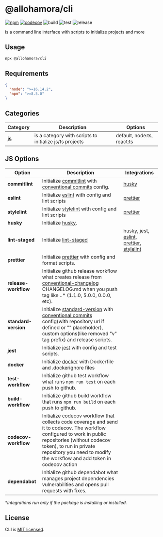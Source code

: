 # @allohamora/cli

[![npm](https://img.shields.io/npm/v/@allohamora/cli)](https://www.npmjs.com/package/@allohamora/cli)
[![codecov](https://codecov.io/gh/allohamora/cli/branch/master/graph/badge.svg?token=XVDXR2RWTI)](https://codecov.io/gh/allohamora/cli)
![build](https://github.com/allohamora/cli/actions/workflows/build.yml/badge.svg)
![test](https://github.com/allohamora/cli/actions/workflows/test.yml/badge.svg)
![release](https://github.com/allohamora/cli/actions/workflows/release.yml/badge.svg)

is a command line interface with scripts to initialize projects and more

## Usage

```bash
npx @allohamora/cli
```

## Requirements

```json
{
  "node": ">=16.14.2",
  "npm": ">=8.5.0"
}
```

## Categories

| Category              | Description                                             | Options                    |
| --------------------- | ------------------------------------------------------- | -------------------------- |
| [**js**](#js-options) | is a category with scripts to initialize js/ts projects | default, node:ts, react:ts |

## JS Options

| Option               | Description                                                                                                                                                                                                                                                                                                      | Integrations                                                                                                                                                                                                                            |
| -------------------- | ---------------------------------------------------------------------------------------------------------------------------------------------------------------------------------------------------------------------------------------------------------------------------------------------------------------- | --------------------------------------------------------------------------------------------------------------------------------------------------------------------------------------------------------------------------------------- |
| **commitlint**       | Initialize [commitlint](https://github.com/conventional-changelog/commitlint) with [conventional commits](https://www.conventionalcommits.org/en/v1.0.0/) config.                                                                                                                                                | [husky](https://github.com/typicode/husky)                                                                                                                                                                                              |
| **eslint**           | Initialize [eslint](https://github.com/eslint/eslint) with config and lint scripts                                                                                                                                                                                                                               | [prettier](https://github.com/prettier/prettier)                                                                                                                                                                                        |
| **stylelint**        | Initialize [stylelint](https://github.com/stylelint/stylelint) with config and lint scripts                                                                                                                                                                                                                      | [prettier](https://github.com/prettier/prettier)                                                                                                                                                                                        |
| **husky**            | Initialize [husky](https://github.com/typicode/husky).                                                                                                                                                                                                                                                           |                                                                                                                                                                                                                                         |
| **lint-staged**      | Initialize [lint-staged](https://github.com/okonet/lint-staged)                                                                                                                                                                                                                                                  | [husky](https://github.com/typicode/husky), [jest](https://github.com/facebook/jest), [eslint](https://github.com/eslint/eslint), [prettier](https://github.com/prettier/prettier), [stylelint](https://github.com/stylelint/stylelint) |
| **prettier**         | Initialize [prettier](https://github.com/prettier/prettier) with config and format scripts.                                                                                                                                                                                                                      |                                                                                                                                                                                                                                         |
| **release-workflow** | Initialize github release workflow what creates release from [conventional-changelog](https://github.com/conventional-changelog/conventional-changelog) CHANGELOG.md when you push tag like _._.\* (1.1.0, 5.0.0, 0.0.0, etc).                                                                                   |                                                                                                                                                                                                                                         |
| **standard-version** | Initialize [standard-version](https://github.com/conventional-changelog/standard-version) with [conventional commits](https://www.conventionalcommits.org/en/v1.0.0/) config(with repository url if defined or "<repository url>" placeholder), custom options(like removed "v" tag prefix) and release scripts. |                                                                                                                                                                                                                                         |
| **jest**             | Initialize [jest](https://github.com/facebook/jest) with config and test scripts.                                                                                                                                                                                                                                |                                                                                                                                                                                                                                         |
| **docker**           | Initialize [docker](https://github.com/docker) with Dockerfile and .dockerignore files                                                                                                                                                                                                                           |                                                                                                                                                                                                                                         |
| **test-workflow**    | Initialize github test workflow what runs `npm run test` on each push to github.                                                                                                                                                                                                                                 |                                                                                                                                                                                                                                         |
| **build-workflow**   | Initialize github build workflow that runs `npm run build` on each push to github.                                                                                                                                                                                                                               |                                                                                                                                                                                                                                         |
| **codecov-workflow** | Initialize codecov workflow that collects code coverage and send it to codecov. The workflow configured to work in public repositories (without codecov token), to run in private repository you need to modify the workflow and add token in codecov action                                                     |                                                                                                                                                                                                                                         |
| **dependabot**       | Initialize github dependabot what manages project dependencies vulnerabilities and opens pull requests with fixes.                                                                                                                                                                                               |                                                                                                                                                                                                                                         |

\*_Integrations run only if the package is installing or installed._

## License

CLI is [MIT licensed](/LICENSE).
